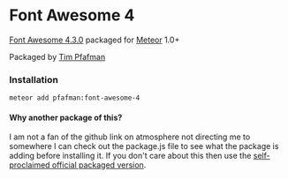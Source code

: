 Font Awesome 4
==============

[Font Awesome 4.3.0](http://fontawesome.io) packaged for [Meteor](https://www.meteor.com) 1.0+

Packaged by [Tim Pfafman](https://github.com/pfafman/meteor-font-awesome-4)


### Installation

```
meteor add pfafman:font-awesome-4
```

#### Why another package of this?

I am not a fan of the github link on atmosphere not directing me to somewhere I can check out the package.js file to see what the package is adding before installing it.  If you don't care about this then use the [self-proclaimed official packaged version](https://atmospherejs.com/fortawesome/fontawesome).

